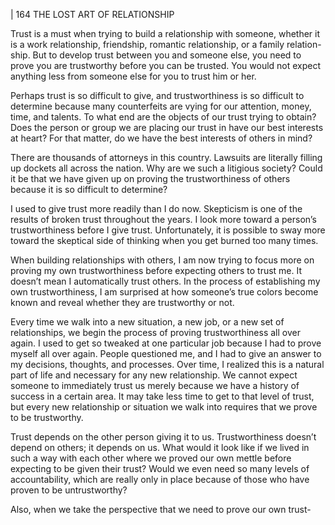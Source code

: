 | 164 THE LOST ART OF RELATIONSHIP

Trust is a must when trying to build a relationship with someone, whether
it is a work relationship, friendship, romantic relationship, or a family relation-
ship. But to develop trust between you and someone else, you need to prove you
are trustworthy before you can be trusted. You would not expect anything less
from someone else for you to trust him or her.

Perhaps trust is so difficult to give, and trustworthiness is so difficult to
determine because many counterfeits are vying for our attention, money, time,
and talents. To what end are the objects of our trust trying to obtain? Does the
person or group we are placing our trust in have our best interests at heart? For
that matter, do we have the best interests of others in mind?

There are thousands of attorneys in this country. Lawsuits are literally
filling up dockets all across the nation. Why are we such a litigious society?
Could it be that we have given up on proving the trustworthiness of others
because it is so difficult to determine?

I used to give trust more readily than I do now. Skepticism is one of the
results of broken trust throughout the years. I look more toward a person’s
trustworthiness before I give trust. Unfortunately, it is possible to sway more
toward the skeptical side of thinking when you get burned too many times.

When building relationships with others, I am now trying to focus more
on proving my own trustworthiness before expecting others to trust me. It
doesn’t mean I automatically trust others. In the process of establishing my own
trustworthiness, I am surprised at how someone’s true colors become known
and reveal whether they are trustworthy or not.

Every time we walk into a new situation, a new job, or a new set of
relationships, we begin the process of proving trustworthiness all over again. I
used to get so tweaked at one particular job because I had to prove myself all
over again. People questioned me, and I had to give an answer to my decisions,
thoughts, and processes. Over time, I realized this is a natural part of life and
necessary for any new relationship. We cannot expect someone to immediately
trust us merely because we have a history of success in a certain area. It may
take less time to get to that level of trust, but every new relationship or situation
we walk into requires that we prove to be trustworthy.

Trust depends on the other person giving it to us. Trustworthiness doesn’t
depend on others; it depends on us. What would it look like if we lived in such
a way with each other where we proved our own mettle before expecting to be
given their trust? Would we even need so many levels of accountability, which
are really only in place because of those who have proven to be untrustworthy?

Also, when we take the perspective that we need to prove our own trust-
